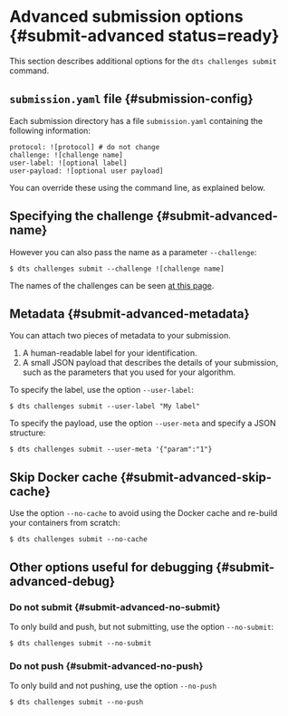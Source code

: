 # Advanced submission options {#submit-advanced status=ready}

This section describes additional options for the `dts challenges submit`
command.


## `submission.yaml` file {#submission-config}

Each submission directory has a file `submission.yaml` containing the following information:

    protocol: ![protocol] # do not change
    challenge: ![challenge name]
    user-label: ![optional label]
    user-payload: ![optional user payload]
    
You can override these using the command line, as explained below.

## Specifying the challenge {#submit-advanced-name}

However you can also pass the name as a parameter `--challenge`:

    $ dts challenges submit --challenge ![challenge name]
    
The names of the challenges can be seen [at this page][list-challenges].

[list-challenges]: https://challenges.duckietown.org/v3/humans/challenges

## Metadata {#submit-advanced-metadata}

You can attach two pieces of metadata to your submission.

1. A human-readable label for your identification.
2. A small JSON payload that describes the details of your submission, such as the parameters that you used for your algorithm.


To specify the label, use the option `--user-label`:

    $ dts challenges submit --user-label "My label"

To specify the payload, use the option `--user-meta` and specify a JSON structure:

    $ dts challenges submit --user-meta '{"param":"1"}
   
   
## Skip Docker cache {#submit-advanced-skip-cache}

Use the option `--no-cache` to avoid using the Docker cache and re-build your containers from scratch:

    $ dts challenges submit --no-cache


## Other options useful for debugging {#submit-advanced-debug}


### Do not submit {#submit-advanced-no-submit}


To only build and push, but not submitting, use the option `--no-submit`:

    $ dts challenges submit --no-submit

### Do not push  {#submit-advanced-no-push}

To only build and not pushing, use the option `--no-push`

    $ dts challenges submit --no-push

